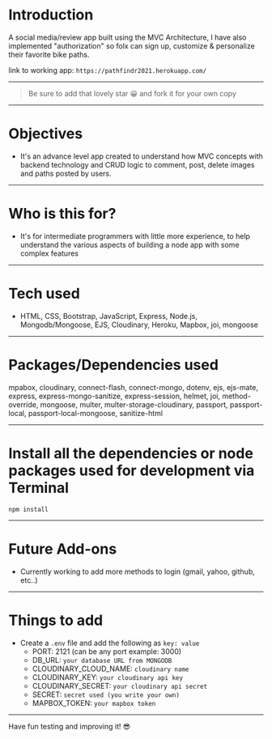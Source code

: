 # Introduction

A social media/review app built using the MVC Architecture, I have also implemented "authorization" so folx can sign up, customize & personalize their favorite bike paths.

link to working app: `https://pathfindr2021.herokuapp.com/`

---

> Be sure to add that lovely star 😀 and fork it for your own copy

---

# Objectives

- It's an advance level app created to understand how MVC concepts with backend technology and CRUD logic to comment, post, delete images and paths posted by users.

---

# Who is this for? 

- It's for intermediate programmers with little more experience, to help understand the various aspects of building a node app with some complex features

---

# Tech used 

- HTML, CSS, Bootstrap, JavaScript, Express, Node.js, Mongodb/Mongoose, EJS, Cloudinary, Heroku, Mapbox, joi, mongoose

---

# Packages/Dependencies used 

mpabox,
cloudinary,
connect-flash,
connect-mongo,
dotenv,
ejs,
ejs-mate,
express,
express-mongo-sanitize,
express-session,
helmet,
joi,
method-override,
mongoose,
multer,
multer-storage-cloudinary,
passport,
passport-local,
passport-local-mongoose,
sanitize-html

---

# Install all the dependencies or node packages used for development via Terminal

`npm install` 

---

# Future Add-ons
- Currently working to add more methods to login (gmail, yahoo, github, etc..)
---

# Things to add
- Create a `.env` file and add the following as `key: value` 
  - PORT: 2121 (can be any port example: 3000) 
  - DB_URL: `your database URL from MONGODB` 
  - CLOUDINARY_CLOUD_NAME: `cloudinary name` 
  - CLOUDINARY_KEY: `your cloudinary api key` 
  - CLOUDINARY_SECRET: `your cloudinary api secret` 
  - SECRET: `secret used (you write your own)`
  - MAPBOX_TOKEN: `your mapbox token`
 ---
 
 Have fun testing and improving it! 😎



